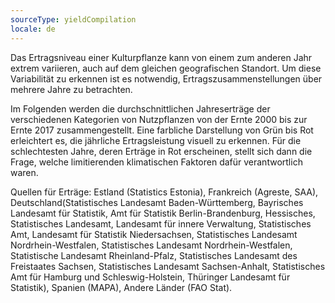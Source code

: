 ```yaml
---
sourceType: yieldCompilation
locale: de
---
```


Das Ertragsniveau einer Kulturpflanze kann von einem zum anderen Jahr extrem
variieren, auch auf dem gleichen geografischen Standort. Um diese Variabilität
zu erkennen ist es notwendig, Ertragszusammenstellungen über mehrere Jahre zu
betrachten.

Im Folgenden werden die durchschnittlichen Jahreserträge der verschiedenen
Kategorien von Nutzpflanzen von der Ernte 2000 bis zur Ernte 2017
zusammengestellt. Eine farbliche Darstellung von Grün bis Rot erleichtert es,
die jährliche Ertragsleistung visuell zu erkennen. Für die schlechtesten Jahre,
deren Erträge in Rot erscheinen, stellt sich dann die Frage, welche
limitierenden klimatischen Faktoren dafür verantwortlich waren.

Quellen für Erträge:
Estland (Statistics Estonia),
Frankreich (Agreste, SAA),
Deutschland(Statistisches Landesamt Baden-Württemberg, Bayrisches Landesamt für Statistik, Amt für Statistik Berlin-Brandenburg, Hessisches, Statistisches Landesamt, Landesamt für innere Verwaltung, Statistisches Amt, Landesamt für Statistik Niedersachsen, Statistisches Landesamt Nordrhein-Westfalen, Statistisches Landesamt Nordrhein-Westfalen, Statistische Landesamt Rheinland-Pfalz, Statistisches Landesamt des Freistaates Sachsen, Statistisches Landesamt Sachsen-Anhalt, Statistisches Amt für Hamburg und Schleswig-Holstein, Thüringer Landesamt für Statistik),
Spanien (MAPA),
Andere Länder (FAO Stat).
